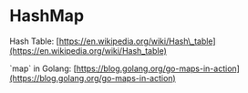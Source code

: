 # HashMap

Hash Table: [https://en.wikipedia.org/wiki/Hash\_table](https://en.wikipedia.org/wiki/Hash_table)

\`map\` in Golang: [https://blog.golang.org/go-maps-in-action](https://blog.golang.org/go-maps-in-action)

